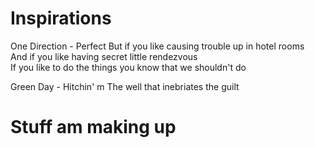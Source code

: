 # Inspirations

One Direction - Perfect
But if you like causing trouble up in hotel rooms  
And if you like having secret little rendezvous  
If you like to do the things you know that we shouldn't do

Green Day - Hitchin' m
The well that inebriates the guilt

# Stuff am making up

